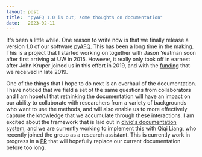 ```yaml
---
layout: post
title:  "pyAFQ 1.0 is out; some thoughts on documentation"
date:   2023-02-11
---
```


It's been a little while. One reason to write now is that we finally release a version 1.0 of our software [pyAFQ](https://yeatmanlab.github.io/pyAFQ/). This has been a long time in the making. This is a project that I started working on together with Jason Yeatman soon after first arriving at UW in 2015. However, it really only took off in earnest after John Kruper joined us in this effort in 2019, and with the [funding](https://projectreporter.nih.gov/project_info_details.cfm?aid=9886761&icde=46874320&ddparam=&ddvalue=&ddsub=&cr=2&csb=default&cs=ASC&pball=) that we received in late 2019.

One of the things that I hope to do next is an overhaul of the documentation. I have noticed that we field a set of the same questions from collaborators and I am hopeful that rethinking the documentation will have an impact on our ability to collaborate with researchers from a variety of backgrounds who want to use the methods, and will also enable us to more effectively capture the knowledge that we accumulate through these interactions. I am excited about the framework that is laid out in [divio's documentation system](https://documentation.divio.com/), and we are currently working to implement this with Qiqi Liang, who recently joined the group as a research assistant. This is currently work in progress in a [PR](https://github.com/yeatmanlab/pyAFQ/pull/948) that will hopefully replace our current documentation before too long.